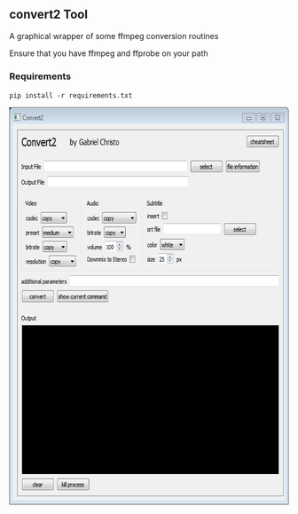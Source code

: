 ## convert2 Tool ##

A graphical wrapper of some ffmpeg conversion routines

Ensure that you have ffmpeg and ffprobe on your path

### Requirements ###

```
pip install -r requirements.txt
```

<img src="screenshot.png" width="641" height="716">